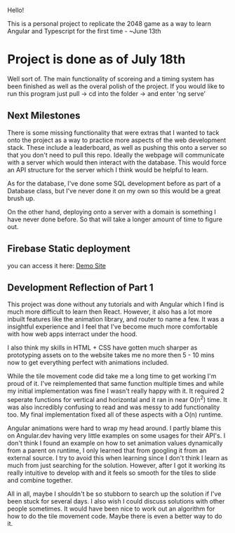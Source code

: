 Hello!

This is a personal project to replicate the 2048 game as a way to learn Angular and Typescript for the first time - ~June 13th

# Project is done as of July 18th
Well sort of. The main functionality of scoreing and a timing system has been finished as well as the overal polish of the project.
If you would like to run this program just pull -> cd into the folder -> and enter 'ng serve'

## Next Milestones
There is some missing functionality that were extras that I wanted to tack onto the project as a way to practice more aspects of the web development stack.
These include a leaderboard, as well as pushing this onto a server so that you don't need to pull this repo. Ideally the webpage will communicate with a server which would then interact with the database. This would force an API structure for the server which I think would be helpful to learn.

As for the database, I've done some SQL development before as part of a Database class, but I've never done it on my own so this would be a great brush up. 

On the other hand, deploying onto a server with a domain is something I have never done before. So that will take a longer amount of time to figure out.

## Firebase Static deployment
you can access it here: 
[Demo Site](https://project-efe8b.firebaseapp.com/)

## Development Reflection of Part 1
This project was done without any tutorials and with Angular which I find is much more difficult to learn then React. However, it also has a lot more inbuilt features like the animation library, and router to name a few. It was a insightful experience and I feel that I've become much more comfortable with how web apps interract under the hood. 

I also think my skills in HTML + CSS have gotten much sharper as prototyping assets on to the website takes me no more then 5 - 10 mins now to get everything perfect with animations included.

While the tile movement code did take me a long time to get working I'm proud of it. I've reimplemented that same function multiple times and while my initial implementation was fine I wasn't really happy with it. It required 2 seperate functions for vertical and horizontal and it ran in near O(n<sup>2</sup>) time. It was also incredibly confusing to read and was messy to add functionality too. My final implementation fixed all of these aspects with a O(n) runtime.

Angular animations were hard to wrap my head around. I partly blame this on Angular.dev having very little examples on some usages for their API's. I don't think I found an example on how to set animation values dynamically from a parent on runtime, I only learned that from googling it from an external source. I try to avoid this when learning since I don't think I learn as much from just searching for the solution. However, after I got it working its really intuitive to develop with and it feels so smooth for the tiles to slide and combine together.

All in all, maybe I shouldn't be so stubborn to search up the solution if I've been stuck for several days. I also wish I could discuss solutions with other people sometimes. It would have been nice to work out an algorithm for how to do the tile movement code. Maybe there is even a better way to do it.
